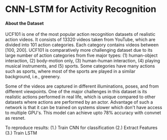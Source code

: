 # CNN-LSTM for Activity Recognition
#### About the Dataset
UCF101 is one of the most popular action recognition
datasets of realistic action videos. It consists of 13320 videos
taken from YouTube, which are divided into 101 action categories. Each category contains videos between [100, 200].
UCF101 is comparatively more challenging dataset due to
its large number of action categories from five major types:
(1) human-object interaction, (2) body-motion only, (3) human-human interaction, (4) playing musical instruments, and (5) sports. Some categories have many actions such as sports, where most of the sports are played in a similar background,
i.e., greenery. 

Some of the videos are captured in different illuminations, poses, and from different viewpoints. One of
the major challenges in this dataset is its realistic actions performed in real life, which is unique compared to other datasets where actions are performed by an actor.
Advantage of such a network is that it can be trained on systems slower which don't have access to multiple GPU's.
This model can achieve upto 78% accuracy with convnet as resnet.

To reproduce results:
(1.) Train CNN for classification
(2.) Extract Features
(3.) Train LSTM
